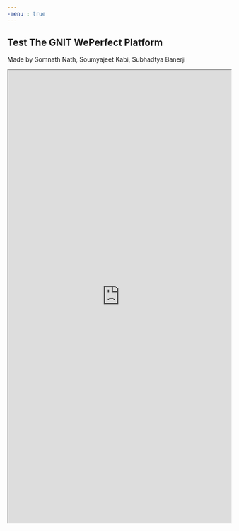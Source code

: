 ```yaml
---
-menu : true
---
```

## Test The GNIT WePerfect Platform


Made by Somnath Nath, Soumyajeet Kabi, Subhadtya Banerji

<iframe width="100%" height="1024" src="https://meet.jit.si/" allow="camera;microphone" /></iframe>

